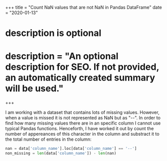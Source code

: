 +++
title = "Count NaN values that are not NaN in Pandas DataFrame"
date = "2020-01-13"

#
# description is optional
#
# description = "An optional description for SEO. If not provided, an automatically created summary will be used."

+++

I am working with a dataset that contains lots of missing values. However, when a value is missed it is not represented as NaN but as "--". In order to find how many missing values there are in an specific column I cannot use typical Pandas functions. Henceforth, I have worked it out by count the number of appereances of this character in the column and substract it to the total number of entries in the column:

```python
nan = data['column_name'].loc[data['column_name'] == '--']
non_missing = len(data['column_name']) - len(nan)
```
